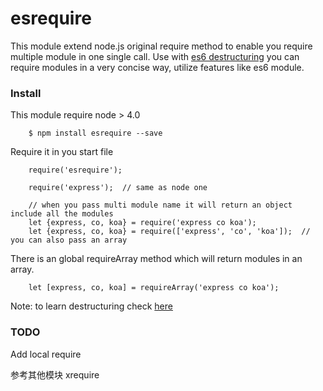 esrequire
====

This module extend node.js original require method to enable you require multiple module in one single call. Use with [es6 destructuring](http://www.2ality.com/2015/01/es6-destructuring.html) you can require modules in a very concise way, utilize features like es6 module.


### Install

This module require node > 4.0


```
    $ npm install esrequire --save
```

Require it in you start file

```
    require('esrequire');

    require('express');  // same as node one

    // when you pass multi module name it will return an object include all the modules
    let {express, co, koa} = require('express co koa');
    let {express, co, koa} = require(['express', 'co', 'koa']);  // you can also pass an array
```

There is an global requireArray method which will return modules in an array.
```
    let [express, co, koa] = requireArray('express co koa');
```

Note: to learn destructuring check [here](http://www.2ality.com/2015/01/es6-destructuring.html)


### TODO 

Add local require

参考其他模块 xrequire

